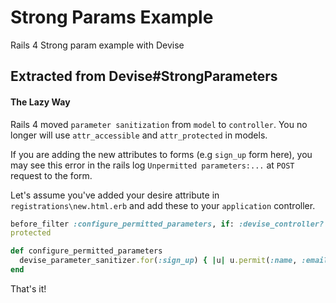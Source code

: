 Strong Params Example
====================

Rails 4 Strong param example with Devise


## Extracted from Devise#StrongParameters

#### The Lazy Way

Rails 4 moved `parameter sanitization` from `model` to `controller`. You no longer will use `attr_accessible` and `attr_protected` in models.

If you are adding the new attributes to forms (e.g `sign_up` form here), you may see this error in the rails log `Unpermitted parameters:...` at `POST` request to the form.

Let's assume you've added your desire attribute in `registrations\new.html.erb` and add these to your `application` controller.

```ruby
before_filter :configure_permitted_parameters, if: :devise_controller?
protected

def configure_permitted_parameters
  devise_parameter_sanitizer.for(:sign_up) { |u| u.permit(:name, :email, :password, :password_confirmation) }
end
```
That's it!



